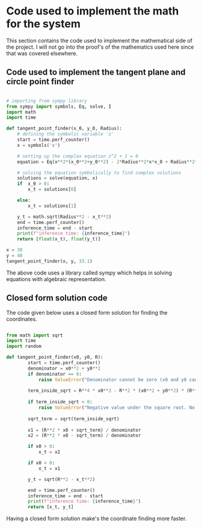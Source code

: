# Code used to implement the math for the system

This section contains the code used to implement the mathematical side of the project. I will not go into the proof's of the mathematics used here since that was covered elsewhere.

## Code used to implement the tangent plane and circle point finder

```py title="Equation_solver_tangent_plane.py" linenums="1"

# importing from sympy library
from sympy import symbols, Eq, solve, I
import math
import time

def tangent_point_finder(x_0, y_0, Radius):
    # defining the symbolic variable 'z'
    start = time.perf_counter()
    x = symbols('x')

    # setting up the complex equation z^2 + 1 = 0
    equation = Eq(x**2*(x_0**2+y_0**2) - 2*Radius**2*x*x_0 + Radius**2*(Radius**2-y_0**2), 0)

    # solving the equation symbolically to find complex solutions
    solutions = solve(equation, x)
    if  x_0 > 0:
        x_t = solutions[0]

    else:
        x_t = solutions[1]

    y_t = math.sqrt(Radius**2 - x_t**2)
    end = time.perf_counter()
    inference_time = end - start
    print(f"inference time: {inference_time}")
    return [float(x_t), float(y_t)]

x = 30
y = 40
tangent_point_finder(x, y, 33.1)

```

The above code uses a library called sympy which helps in solving equations with algebraic representation.

## Closed form solution code

The code given below uses a closed form solution for finding the coordinates.

```py title="Equation_solver_closed_form.py" linenums="1"

from math import sqrt
import time
import random

def tangent_point_finder(x0, y0, R):
        start = time.perf_counter()
        denominator = x0**2 + y0**2
        if denominator == 0:
            raise ValueError("Denominator cannot be zero (x0 and y0 cannot both be zero).")
        
        term_inside_sqrt = R**4 * x0**2 - R**2 * (x0**2 + y0**2) * (R**2 - y0**2)
        
        if term_inside_sqrt < 0:
            raise ValueError("Negative value under the square root. No real solution.")
        
        sqrt_term = sqrt(term_inside_sqrt)
        
        x1 = (R**2 * x0 + sqrt_term) / denominator
        x2 = (R**2 * x0 - sqrt_term) / denominator

        if x0 > 0:
            x_t = x2

        if x0 < 0:
            x_t = x1

        y_t = sqrt(R**2 - x_t**2)

        end = time.perf_counter()
        inference_time = end - start
        print(f"inference time: {inference_time}")
        return [x_t, y_t]
```
Having a closed form solution make's the coordinate finding more faster.